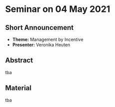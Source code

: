 # Seminar on 04 May 2021

## Short Announcement

* __Theme:__  Management by Incentive
* __Presenter:__ Veronika Heuten

## Abstract

tba

## Material

tba
